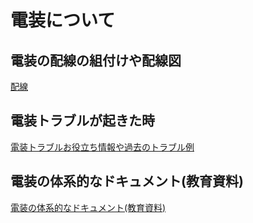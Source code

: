 # 電装について

## 電装の配線の組付けや配線図
[配線](./wiring)

## 電装トラブルが起きた時
[電装トラブルお役立ち情報や過去のトラブル例](./trouble)

## 電装の体系的なドキュメント(教育資料)

[電装の体系的なドキュメント(教育資料)](./education)